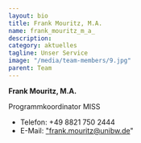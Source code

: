 ```yaml
---
layout: bio
title: Frank Mouritz, M.A.
name: frank_mouritz_m_a_
description: 
category: aktuelles
tagline: Unser Service
image: "/media/team-members/9.jpg"
parent: Team
---
```


**Frank Mouritz, M.A.**

Programmkoordinator MISS

- Telefon:  +49 8821 750 2444
- E-Mail:  <a href="frank.mouritz@unibw.de">"frank.mouritz@unibw.de"</a>